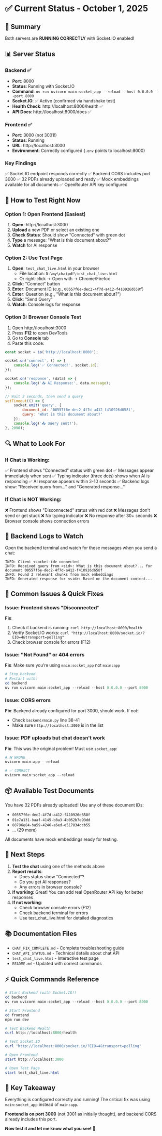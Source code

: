# ✅ Current Status - October 1, 2025

## 🎯 Summary

Both servers are **RUNNING CORRECTLY** with Socket.IO enabled!

## 📊 Server Status

### Backend ✅
- **Port**: 8000
- **Status**: Running with Socket.IO
- **Command**: `uv run uvicorn main:socket_app --reload --host 0.0.0.0 --port 8000`
- **Socket.IO**: ✅ Active (confirmed via handshake test)
- **Health Check**: http://localhost:8000/health ✅
- **API Docs**: http://localhost:8000/docs ✅

### Frontend ✅
- **Port**: 3000 (not 3001!)
- **Status**: Running
- **URL**: http://localhost:3000
- **Environment**: Correctly configured (`.env` points to localhost:8000)

### Key Findings
✅ Socket.IO endpoint responds correctly
✅ Backend CORS includes port 3000
✅ 32 PDFs already uploaded and ready
✅ Mock embeddings available for all documents
✅ OpenRouter API key configured

## 🧪 How to Test Right Now

### Option 1: Open Frontend (Easiest)
1. **Open**: http://localhost:3000
2. **Upload** a new PDF or select an existing one
3. **Check Status**: Should show "Connected" with green dot
4. **Type** a message: "What is this document about?"
5. **Watch** for AI response

### Option 2: Use Test Page
1. **Open**: `test_chat_live.html` in your browser
   - File location: `D:\my\chatpdf\test_chat_live.html`
   - Or right-click → Open with → Chrome/Firefox
2. **Click**: "Connect" button
3. **Enter**: Document ID (e.g., `00557f6e-dec2-4f7d-a412-f410926d658f`)
4. **Enter**: Question (e.g., "What is this document about?")
5. **Click**: "Send Query"
6. **Watch**: Console logs for response

### Option 3: Browser Console Test
1. Open http://localhost:3000
2. Press **F12** to open DevTools
3. Go to **Console** tab
4. Paste this code:
```javascript
const socket = io('http://localhost:8000');

socket.on('connect', () => {
    console.log('✅ Connected!', socket.id);
});

socket.on('response', (data) => {
    console.log('📥 AI Response:', data.message);
});

// Wait 2 seconds, then send a query
setTimeout(() => {
    socket.emit('query', {
        document_id: '00557f6e-dec2-4f7d-a412-f410926d658f',
        query: 'What is this document about?'
    });
    console.log('📤 Query sent!');
}, 2000);
```

## 🔍 What to Look For

### If Chat is Working:
✅ Frontend shows "Connected" status with green dot
✅ Messages appear immediately when sent
✅ Typing indicator (three dots) shows when AI is responding
✅ AI response appears within 3-10 seconds
✅ Backend logs show: "Received query from..." and "Generated response..."

### If Chat is NOT Working:
❌ Frontend shows "Disconnected" status with red dot
❌ Messages don't send or get stuck
❌ No typing indicator
❌ No response after 30+ seconds
❌ Browser console shows connection errors

## 📝 Backend Logs to Watch

Open the backend terminal and watch for these messages when you send a chat:

```
INFO: Client <socket-id> connected
INFO: Received query from <sid>: What is this document about?... for document 00557f6e-dec2-4f7d-a412-f410926d658f
INFO: Found 3 relevant chunks from mock embeddings
INFO: Generated response for <sid>: Based on the document content...
```

## 🐛 Common Issues & Quick Fixes

### Issue: Frontend shows "Disconnected"
**Fix**: 
1. Check if backend is running: `curl http://localhost:8000/health`
2. Verify Socket.IO works: `curl "http://localhost:8000/socket.io/?EIO=4&transport=polling"`
3. Check browser console for errors (F12)

### Issue: "Not Found" or 404 errors
**Fix**: Make sure you're using `main:socket_app` not `main:app`
```powershell
# Stop backend
# Restart with:
cd backend
uv run uvicorn main:socket_app --reload --host 0.0.0.0 --port 8000
```

### Issue: CORS errors
**Fix**: Backend already configured for port 3000, should work. If not:
- Check `backend/main.py` line 38-41
- Make sure `http://localhost:3000` is in the list

### Issue: PDF uploads but chat doesn't work
**Fix**: This was the original problem! Must use `socket_app`:
```powershell
# ❌ WRONG
uvicorn main:app --reload

# ✅ CORRECT
uvicorn main:socket_app --reload
```

## 📦 Available Test Documents

You have 32 PDFs already uploaded! Use any of these document IDs:
- `00557f6e-dec2-4f7d-a412-f410926d658f`
- `01e7a131-baaf-4145-b8a3-4b052b7e93dd`
- `08786e84-ba59-4246-a6ed-e517834dcb55`
- ... (29 more)

All documents have mock embeddings ready for testing.

## 🎯 Next Steps

1. **Test the chat** using one of the methods above
2. **Report results**: 
   - Does status show "Connected"?
   - Do you get AI responses?
   - Any errors in browser console?
3. **If working**: Great! You can add real OpenRouter API key for better responses
4. **If not working**: 
   - Check browser console errors (F12)
   - Check backend terminal for errors
   - Use test_chat_live.html for detailed diagnostics

## 📚 Documentation Files

- `CHAT_FIX_COMPLETE.md` - Complete troubleshooting guide
- `CHAT_API_STATUS.md` - Technical details about chat API
- `test_chat_live.html` - Interactive test page
- `README.md` - Updated with correct commands

## ⚡ Quick Commands Reference

```powershell
# Start Backend (with Socket.IO!)
cd backend
uv run uvicorn main:socket_app --reload --host 0.0.0.0 --port 8000

# Start Frontend
cd frontend
npm run dev

# Test Backend Health
curl http://localhost:8000/health

# Test Socket.IO
curl "http://localhost:8000/socket.io/?EIO=4&transport=polling"

# Open Frontend
start http://localhost:3000

# Open Test Page
start test_chat_live.html
```

## 🔑 Key Takeaway

Everything is configured correctly and running! The critical fix was using `main:socket_app` instead of `main:app`. 

**Frontend is on port 3000** (not 3001 as initially thought), and backend CORS already includes this port.

**Now test it and let me know what you see!** 🚀
